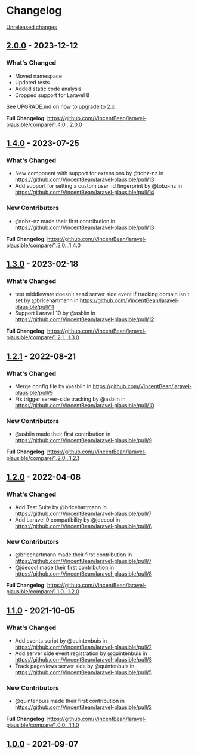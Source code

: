 # Changelog 

[Unreleased changes](https://github.com/VincentBean/laravel-plausible/compare/2.0.0...main)
## [2.0.0](https://github.com/VincentBean/laravel-plausible/releases/tag/2.0.0) - 2023-12-12

### What's Changed
* Moved namespace
* Updated tests
* Added static code analysis
* Dropped support for Laravel 8

See UPGRADE.md on how to upgrade to 2.x

**Full Changelog**: https://github.com/VincentBean/laravel-plausible/compare/1.4.0...2.0.0

## [1.4.0](https://github.com/VincentBean/laravel-plausible/releases/tag/1.4.0) - 2023-07-25

### What's Changed
* New component with support for extensions by @tobz-nz in https://github.com/VincentBean/laravel-plausible/pull/13
* Add support for setting a custom user_id fingerprint by @tobz-nz in https://github.com/VincentBean/laravel-plausible/pull/14

### New Contributors
* @tobz-nz made their first contribution in https://github.com/VincentBean/laravel-plausible/pull/13

**Full Changelog**: https://github.com/VincentBean/laravel-plausible/compare/1.3.0...1.4.0

## [1.3.0](https://github.com/VincentBean/laravel-plausible/releases/tag/1.3.0) - 2023-02-18

### What's Changed
* test middleware doesn't send server side event if tracking domain isn't set by @bricehartmann in https://github.com/VincentBean/laravel-plausible/pull/11
* Support Laravel 10 by @asbiin in https://github.com/VincentBean/laravel-plausible/pull/12


**Full Changelog**: https://github.com/VincentBean/laravel-plausible/compare/1.2.1...1.3.0

## [1.2.1](https://github.com/VincentBean/laravel-plausible/releases/tag/1.2.1) - 2022-08-21

### What's Changed
* Merge config file by @asbiin in https://github.com/VincentBean/laravel-plausible/pull/9
* Fix trigger server-side tracking by @asbiin in https://github.com/VincentBean/laravel-plausible/pull/10

### New Contributors
* @asbiin made their first contribution in https://github.com/VincentBean/laravel-plausible/pull/9

**Full Changelog**: https://github.com/VincentBean/laravel-plausible/compare/1.2.0...1.2.1

## [1.2.0](https://github.com/VincentBean/laravel-plausible/releases/tag/1.2.0) - 2022-04-08

### What's Changed
* Add Test Suite by @bricehartmann in https://github.com/VincentBean/laravel-plausible/pull/7
* Add Laravel 9 compatibility by @jdecool in https://github.com/VincentBean/laravel-plausible/pull/8

### New Contributors
* @bricehartmann made their first contribution in https://github.com/VincentBean/laravel-plausible/pull/7
* @jdecool made their first contribution in https://github.com/VincentBean/laravel-plausible/pull/8

**Full Changelog**: https://github.com/VincentBean/laravel-plausible/compare/1.1.0...1.2.0

## [1.1.0](https://github.com/VincentBean/laravel-plausible/releases/tag/1.1.0) - 2021-10-05

### What's Changed
* Add events script by @quintenbuis in https://github.com/VincentBean/laravel-plausible/pull/2
* Add server side event registration by @quintenbuis in https://github.com/VincentBean/laravel-plausible/pull/3
* Track pageviews server side by @quintenbuis in https://github.com/VincentBean/laravel-plausible/pull/5

### New Contributors
* @quintenbuis made their first contribution in https://github.com/VincentBean/laravel-plausible/pull/2

**Full Changelog**: https://github.com/VincentBean/laravel-plausible/compare/1.0.0...1.1.0

## [1.0.0](https://github.com/VincentBean/laravel-plausible/releases/tag/1.0.0) - 2021-09-07



